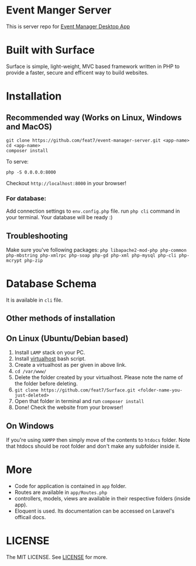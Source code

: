 # Event Manger Server
This is server repo for [Event Manager Desktop App](https://github.com/feat7/event-manager-desktop-application)

# Built with Surface
Surface is simple, light-weight, MVC based framework written in PHP to provide a faster, secure and efficent way to build websites.

# Installation
## Recommended way (Works on Linux, Windows and MacOS)
```
git clone https://github.com/feat7/event-manager-server.git <app-name>
cd <app-name>
composer install
```

To serve:
```
php -S 0.0.0.0:8000
```
Checkout ```http://localhost:8000``` in your browser!

### For database:
Add connection settings to `env.config.php` file.
run `php cli` command in your terminal.
Your database will be ready :)


## Troubleshooting
Make sure you've following packages:
`php libapache2-mod-php php-common php-mbstring php-xmlrpc php-soap php-gd php-xml php-mysql php-cli php-mcrypt php-zip`

# Database Schema
It is available in `cli` file.

## Other methods of installation

## On Linux (Ubuntu/Debian based)
1. Install ```LAMP``` stack on your PC.
2. Install [virtualhost](https://github.com/RoverWire/virtualhost) bash script.
3. Create a virtualhost as per given in above link.
4. ```cd /var/www/```
5. Delete the folder created by your virtualhost. Please note the name of the folder before deleting.
6. ```git clone https://github.com/feat7/Surface.git <folder-name-you-just-deleted>```
7. Open that folder in terminal and run ```composer install```
8. Done! Check the website from your browser!

## On Windows
If you're using ```XAMPP``` then simply move of the contents to ```htdocs``` folder. Note that htdocs should be root folder and don't make any subfolder inside it.

# More
* Code for application is contained in `app` folder.
* Routes are available in `app/Routes.php`
* controllers, models, views are available in their respective folders (inside app).
* Eloquent is used. Its documentation can be accessed on Laravel's officail docs.


# LICENSE
The MIT LICENSE.
See [LICENSE](LICENSE) for more.
